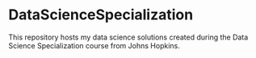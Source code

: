 # DataScienceSpecialization
This repository hosts my data science solutions created during the Data Science Specialization course from Johns Hopkins.
